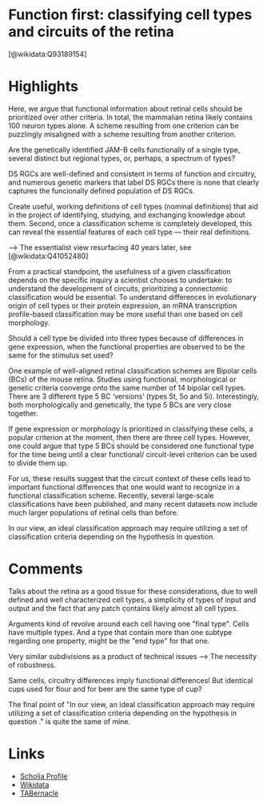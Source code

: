 
Function first: classifying cell types and circuits of the retina
=================================================================
  
  [@wikidata:Q93189154]  

# Highlights


Here, we argue that functional information about retinal cells should be prioritized over other criteria. In total, the mammalian retina likely contains 100 neuron types alone. A scheme resulting from one criterion can be puzzlingly misaligned with a scheme resulting from another criterion.

Are the genetically identified JAM-B cells functionally of a single type, several distinct but regional types, or, perhaps, a spectrum of types? 

DS RGCs are well-defined and consistent in terms of function and circuitry, and numerous genetic markers that label DS RGCs there is none that clearly captures the funcionally defined population of DS RGCs.

Create useful, working definitions of cell types (nominal definitions) that aid in the project of identifying, studying, and exchanging knowledge about them. Second, once a classification scheme is completely developed, this can reveal the essential features of each cell type — their real definitions.

--> The essentialist view resurfacing 40 years later, see  [@wikidata:Q41052480]

From a practical standpoint, the usefulness of a given classification depends on the specific inquiry a scientist chooses to undertake: to understand the development of circuits, prioritizing a connectomic classification would be essential. To understand differences in evolutionary origin of cell types or their protein expression, an mRNA transcription profile-based classification may be more useful than one based on cell morphology.

Should a cell type be divided into three types because of differences in gene expression, when the functional properties are observed to be the same for the stimulus set used?

One example of well-aligned retinal classification schemes are Bipolar cells (BCs) of the mouse retina. Studies using functional, morphological or genetic criteria converge onto the same number of 14 bipolar cell types. There are 3 different type 5 BC ‘versions’ (types 5t, 5o and 5i). Interestingly, both morphologically and genetically, the type 5 BCs are very close together.

If gene expression or morphology is prioritized in classifying these cells, a popular criterion at the moment, then there are three cell types. However, one could argue that type 5 BCs should be considered one functional type for the time being until a clear functional/ circuit-level criterion can be used to divide them up.

For us, these results suggest that the circuit context of these cells lead to important functional differences that one would want to recognize in a functional classification scheme. Recently, several large-scale classifications have been published, and many recent datasets now include much larger populations of retinal cells than before.

In our view, an ideal classification approach may require utilizing a set of classification criteria depending on the hypothesis in question.

# Comments

Talks about the retina as a good tissue for these considerations, due to well defined and well characterized cell types, a simplicity of types of input and output and the fact that any patch contains likely almost all cell types.

Arguments kind of revolve around each cell having one "final type". Cells have  multiple types. And a type that contain more than one subtype regarding one property, might be the "end type" for that one.

Very similar subdivisions as a product of technical issues --> The necessity of robustness. 

Same cells, circuitry differences imply functional differences! But identical cups used for flour and for beer are the same type of cup?

The final point of "In our view, an ideal classification approach may require utilizing a set of classification criteria depending on the hypothesis in question ." is quite the same of mine. 

# Links
  
 * [Scholia Profile](https://scholia.toolforge.org/work/Q93189154)  
 * [Wikidata](https://www.wikidata.org/wiki/Q93189154)  
 * [TABernacle](https://tabernacle.toolforge.org/?#/tab/manual/Q93189154/P921%3BP4510)  
